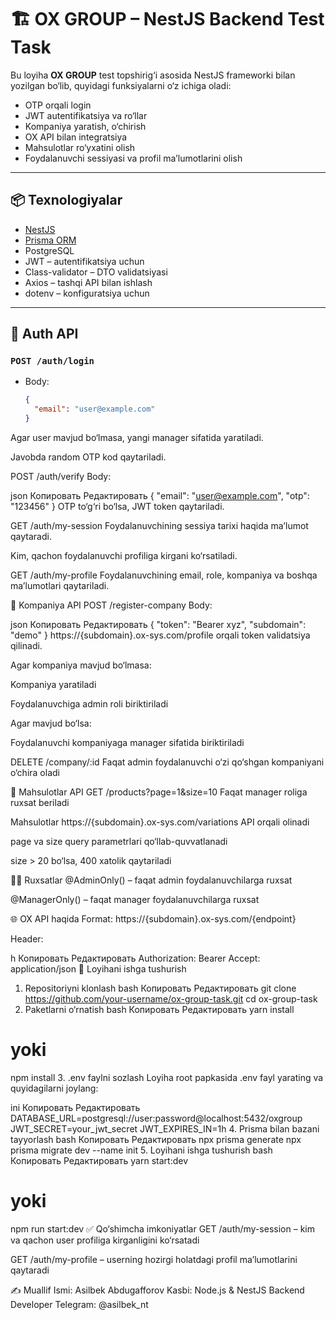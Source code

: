 # 🏗️ OX GROUP – NestJS Backend Test Task

Bu loyiha **OX GROUP** test topshirig‘i asosida NestJS frameworki bilan yozilgan bo‘lib, quyidagi funksiyalarni o‘z ichiga oladi:

- OTP orqali login
- JWT autentifikatsiya va ro‘llar
- Kompaniya yaratish, o‘chirish
- OX API bilan integratsiya
- Mahsulotlar ro‘yxatini olish
- Foydalanuvchi sessiyasi va profil ma’lumotlarini olish

---

## 📦 Texnologiyalar

- [NestJS](https://nestjs.com/)
- [Prisma ORM](https://www.prisma.io/)
- PostgreSQL
- JWT – autentifikatsiya uchun
- Class-validator – DTO validatsiyasi
- Axios – tashqi API bilan ishlash
- dotenv – konfiguratsiya uchun

---

## 🔐 Auth API

### `POST /auth/login`

- Body:
  ```json
  {
    "email": "user@example.com"
  }
Agar user mavjud bo‘lmasa, yangi manager sifatida yaratiladi.

Javobda random OTP kod qaytariladi.

POST /auth/verify
Body:

json
Копировать
Редактировать
{
  "email": "user@example.com",
  "otp": "123456"
}
OTP to‘g‘ri bo‘lsa, JWT token qaytariladi.

GET /auth/my-session
Foydalanuvchining sessiya tarixi haqida ma’lumot qaytaradi.

Kim, qachon foydalanuvchi profiliga kirgani ko‘rsatiladi.

GET /auth/my-profile
Foydalanuvchining email, role, kompaniya va boshqa ma’lumotlari qaytariladi.

🏢 Kompaniya API
POST /register-company
Body:

json
Копировать
Редактировать
{
  "token": "Bearer xyz",
  "subdomain": "demo"
}
https://{subdomain}.ox-sys.com/profile orqali token validatsiya qilinadi.

Agar kompaniya mavjud bo‘lmasa:

Kompaniya yaratiladi

Foydalanuvchiga admin roli biriktiriladi

Agar mavjud bo‘lsa:

Foydalanuvchi kompaniyaga manager sifatida biriktiriladi

DELETE /company/:id
Faqat admin foydalanuvchi o‘zi qo‘shgan kompaniyani o‘chira oladi

🛒 Mahsulotlar API
GET /products?page=1&size=10
Faqat manager roliga ruxsat beriladi

Mahsulotlar https://{subdomain}.ox-sys.com/variations API orqali olinadi

page va size query parametrlari qo‘llab-quvvatlanadi

size > 20 bo‘lsa, 400 xatolik qaytariladi

👮‍♂️ Ruxsatlar
@AdminOnly() – faqat admin foydalanuvchilarga ruxsat

@ManagerOnly() – faqat manager foydalanuvchilarga ruxsat

🌐 OX API haqida
Format: https://{subdomain}.ox-sys.com/{endpoint}

Header:

h
Копировать
Редактировать
Authorization: Bearer <token>
Accept: application/json
🔧 Loyihani ishga tushurish
1. Repositoriyni klonlash
bash
Копировать
Редактировать
git clone https://github.com/your-username/ox-group-task.git
cd ox-group-task
2. Paketlarni o‘rnatish
bash
Копировать
Редактировать
yarn install
# yoki
npm install
3. .env faylni sozlash
Loyiha root papkasida .env fayl yarating va quyidagilarni joylang:

ini
Копировать
Редактировать
DATABASE_URL=postgresql://user:password@localhost:5432/oxgroup
JWT_SECRET=your_jwt_secret
JWT_EXPIRES_IN=1h
4. Prisma bilan bazani tayyorlash
bash
Копировать
Редактировать
npx prisma generate
npx prisma migrate dev --name init
5. Loyihani ishga tushurish
bash
Копировать
Редактировать
yarn start:dev
# yoki
npm run start:dev
✅ Qo‘shimcha imkoniyatlar
GET /auth/my-session – kim va qachon user profiliga kirganligini ko‘rsatadi

GET /auth/my-profile – userning hozirgi holatdagi profil ma’lumotlarini qaytaradi

✍️ Muallif
Ismi: Asilbek Abdugafforov
Kasbi: Node.js & NestJS Backend Developer
Telegram: @asilbek_nt

